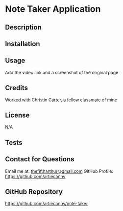 # Note Taker Application


## Description



## Installation



## Usage

Add the video link and a screenshot of the original page


## Credits 

Worked with Christin Carter, a fellow classmate of mine

## License

N/A

## Tests



## Contact for Questions

Email me at: thefiftharthur@gmail.com
GitHub Profile: https://github.com/artiecannv

## GitHub Repository

https://github.com/artiecannv/note-taker
